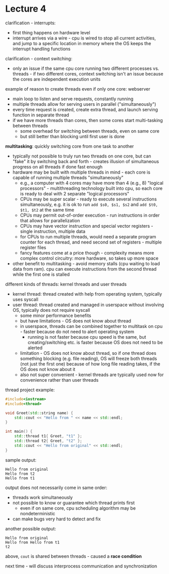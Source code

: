 # Lecture 4

clarification - interrupts:

- first thing happens on hardware level
- interrupt arrives via a wire - cpu is wired to stop all current activities, and jump to a specific location in memory where the OS keeps the interrupt handling functions

clarification - context switching:

- only an issue if the same cpu core running two different processes vs. threads - if two different cores, context switching isn't an issue because the cores are independent execution units

example of reason to create threads even if only one core: webserver

- main loop to listen and serve requests, constantly running
- multiple threads allow for serving users in parallel ("simultaneously")
- every time request is created, create extra thread, and launch serving function in separate thread
- if we have more threads than cores, then some cores start multi-tasking between threads
  - some overhead for switching between threads, even on same core
  - but still better than blocking until first user is done

**multitasking**: quickly switching core from one task to another

- typically not possible to truly run two threads on one core, but can "fake" it by switching back and forth - creates illusion of simultaneous progress on all threads if done fast enough
- hardware may be built with multiple threads in mind - each core is capable of running multiple threads "simultaneously"
  - e.g., a computer with 4 cores may have more than 4 (e.g., 8) "logical processors" - multithreading technology built into cpu, so each core is ready to deal with 2 separate "logical processors"
  - CPUs may be super scalar - ready to execute several instructions simultaneously, e.g. it is ok to run `add $s0, $s1, $s2` and `add $t0, $t1, $t2` at the same time
  - CPUs may permit out-of-order execution - run instructions in order that allows for parallelization
  - CPUs may have vector instruction and special vector registers - single instruction, multiple data
  - for CPUs to run multiple threads, would need a separate program counter for each thread, and need second set of registers - multiple register files
  - fancy features come at a price though - complexity means more complex control circuitry: more hardware, so takes up more space
- other benefit to multitasking - avoid memory stalls (cpu waiting to load data from ram). cpu can execute instructions from the second thread while the first one is stalled

different kinds of threads: kernel threads and user threads

- kernel thread: thread created with help from operating system, typically uses syscall
- user thread: thread created and managed in userspace without involving OS, typically does not require syscall
  - some minor performance benefits
  - but have limitations - OS does not know about thread
  - in userspace, threads can be combined together to multitask on cpu - faster because do not need to alert operating system
    - running is not faster because cpu speed is the same, but creating/switching etc. is faster because OS does not need to be alerted
  - limitation - OS does not know about thread, so if one thread does something blocking (e.g. file reading), OS will freeze both threads (not just the first one) because of how long file reading takes, if the OS does not know about it
  - also not super convenient - kernel threads are typically used now for convenience rather than user threads

thread project example:

```c++
#include<iostream>
#include<thread>

void Greet(std::string name) {
    std::cout << "Hello from " << name << std::endl;
}

int main() {
    std::thread t1{ Greet, "t1" };
    std::thread t2{ Greet, "t2" };
    std::cout << "Hello from original" << std::endl;
}
```

sample output:

```plaintext
Hello from original
Hello from t2
Hello from t1
```

output does not necessarily come in same order:

- threads work simultaneously
- not possible to know or guarantee which thread prints first
  - even if on same core, cpu scheduling algorithm may be nondeterministic
- can make bugs very hard to detect and fix

another possible output:

```plaintext
Hello from original
Hello from Hello from t1
t2
```

above, `cout` is shared between threads - caused a **race condition**

next time - will discuss interprocess communication and synchronization
